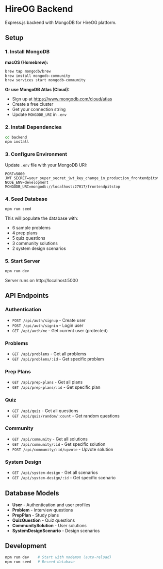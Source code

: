 # HireOG Backend

Express.js backend with MongoDB for HireOG platform.

## Setup

### 1. Install MongoDB

**macOS (Homebrew):**
```bash
brew tap mongodb/brew
brew install mongodb-community
brew services start mongodb-community
```

**Or use MongoDB Atlas (Cloud):**
- Sign up at https://www.mongodb.com/cloud/atlas
- Create a free cluster
- Get your connection string
- Update `MONGODB_URI` in `.env`

### 2. Install Dependencies
```bash
cd backend
npm install
```

### 3. Configure Environment
Update `.env` file with your MongoDB URI:
```
PORT=5000
JWT_SECRET=your_super_secret_jwt_key_change_in_production_frontendpitstop_2025
NODE_ENV=development
MONGODB_URI=mongodb://localhost:27017/frontendpitstop
```

### 4. Seed Database
```bash
npm run seed
```

This will populate the database with:
- 6 sample problems
- 4 prep plans
- 5 quiz questions
- 3 community solutions
- 2 system design scenarios

### 5. Start Server
```bash
npm run dev
```

Server runs on http://localhost:5000

## API Endpoints

### Authentication
- `POST /api/auth/signup` - Create user
- `POST /api/auth/signin` - Login user
- `GET /api/auth/me` - Get current user (protected)

### Problems
- `GET /api/problems` - Get all problems
- `GET /api/problems/:id` - Get specific problem

### Prep Plans
- `GET /api/prep-plans` - Get all plans
- `GET /api/prep-plans/:id` - Get specific plan

### Quiz
- `GET /api/quiz` - Get all questions
- `GET /api/quiz/random/:count` - Get random questions

### Community
- `GET /api/community` - Get all solutions
- `GET /api/community/:id` - Get specific solution
- `POST /api/community/:id/upvote` - Upvote solution

### System Design
- `GET /api/system-design` - Get all scenarios
- `GET /api/system-design/:id` - Get specific scenario

## Database Models

- **User** - Authentication and user profiles
- **Problem** - Interview questions
- **PrepPlan** - Study plans
- **QuizQuestion** - Quiz questions
- **CommunitySolution** - User solutions
- **SystemDesignScenario** - Design scenarios

## Development

```bash
npm run dev    # Start with nodemon (auto-reload)
npm run seed   # Reseed database
```

